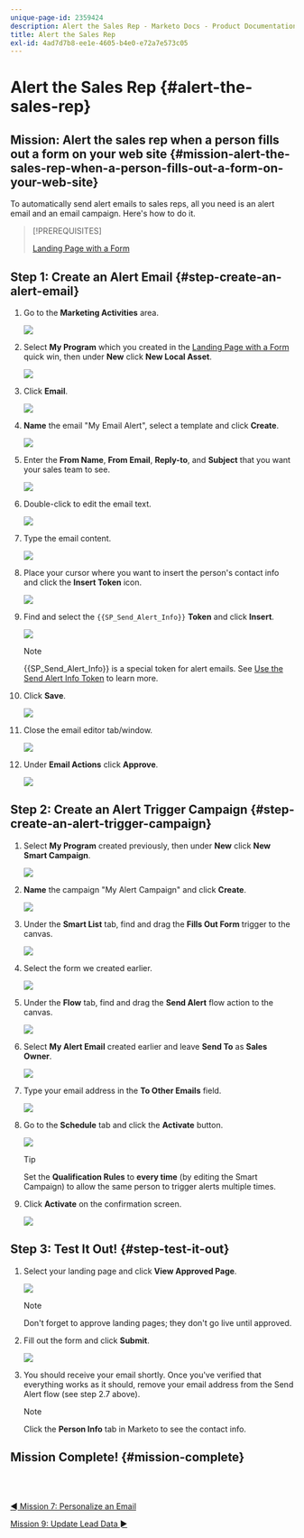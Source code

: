 ```yaml
---
unique-page-id: 2359424
description: Alert the Sales Rep - Marketo Docs - Product Documentation
title: Alert the Sales Rep
exl-id: 4ad7d7b8-ee1e-4605-b4e0-e72a7e573c05
---
```

# Alert the Sales Rep {#alert-the-sales-rep}

## Mission: Alert the sales rep when a person fills out a form on your web site {#mission-alert-the-sales-rep-when-a-person-fills-out-a-form-on-your-web-site}

To automatically send alert emails to sales reps, all you need is an alert email and an email campaign. Here's how to do it.

>[!PREREQUISITES]
>
>[Landing Page with a Form](/help/marketo/getting-started/quick-wins/landing-page-with-a-form.md)

## Step 1: Create an Alert Email {#step-create-an-alert-email}

1. Go to the **Marketing Activities** area.

   ![](assets/one-5.png)

1. Select **My Program** which you created in the [Landing Page with a Form](/help/marketo/getting-started/quick-wins/landing-page-with-a-form.md) quick win, then under **New** click **New Local Asset**.

   ![](assets/two-6.png)

1. Click **Email**.

   ![](assets/three-5.png)

1. **Name** the email "My Email Alert", select a template and click **Create**.

   ![](assets/four-4.png)

1. Enter the **From Name**, **From Email**, **Reply-to**, and **Subject** that you want your sales team to see.

   ![](assets/five-5.png)

1. Double-click to edit the email text.

   ![](assets/six-5.png)

1. Type the email content.

   ![](assets/seven-6.png)

1. Place your cursor where you want to insert the person's contact info and click the **Insert Token** icon.

   ![](assets/eight-4.png)

1. Find and select the `{{SP_Send_Alert_Info}}` **Token** and click **Insert**.

   ![](assets/image2014-9-24-13-3a10-3a0.png)

   >[!NOTE]
   >
   >{{SP_Send_Alert_Info}} is a special token for alert emails. See [Use the Send Alert Info Token](/help/marketo/product-docs/email-marketing/general/using-tokens/use-the-send-alert-info-token.md) to learn more.

1. Click **Save**.

   ![](assets/ten-5.png)

1. Close the email editor tab/window.

   ![](assets/eleven-5.png)

1. Under **Email Actions** click **Approve**.

   ![](assets/twelve-4.png)

## Step 2: Create an Alert Trigger Campaign {#step-create-an-alert-trigger-campaign}

1. Select **My Program** created previously, then under **New** click **New Smart Campaign**.

   ![](assets/image2014-9-24-13-3a14-3a17.png)

1. **Name** the campaign "My Alert Campaign" and click **Create**.

   ![](assets/image2014-9-24-13-3a14-3a28.png)

1. Under the **Smart List** tab, find and drag the **Fills Out Form** trigger to the canvas.

   ![](assets/image2014-9-24-13-3a14-3a43.png)

1. Select the form we created earlier.

   ![](assets/image2014-9-24-13-3a14-3a58.png)

1. Under the **Flow** tab, find and drag the **Send Alert** flow action to the canvas.

   ![](assets/image2014-9-24-13-3a15-3a10.png)

1. Select **My Alert Email** created earlier and leave **Send To** as **Sales Owner**.

   ![](assets/eighteen-1.png)

1. Type your email address in the **To Other Emails** field.  

   ![](assets/nineteen-2.png)

1. Go to the **Schedule** tab and click the **Activate** button.

   ![](assets/twenty-2.png)

   >[!TIP]
   >
   >Set the **Qualification Rules** to **every time** (by editing the Smart Campaign)  to allow the same person to trigger alerts multiple times.

1. Click **Activate** on the confirmation screen.

   ![](assets/twenty-one-1.png)

## Step 3: Test It Out! {#step-test-it-out}

1. Select your landing page and click **View Approved Page**.  

   ![](assets/image2014-9-24-13-3a17-3a8.png)

   >[!NOTE]
   >
   >Don't forget to approve landing pages; they don't go live until approved.

1. Fill out the form and click **Submit**.

   ![](assets/image2014-9-24-13-3a17-3a41.png)

1. You should receive your email shortly. Once you've verified that everything works as it should, remove your email address from the Send Alert flow (see step 2.7 above).

   >[!NOTE]
   >
   >Click the **Person Info** tab in Marketo to see the contact info.

## Mission Complete! {#mission-complete}

<br>&nbsp;

[◄ Mission 7: Personalize an Email](personalize-an-email.md)

[Mission 9: Update Lead Data ►](update-person-data.md)
